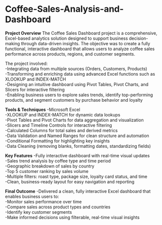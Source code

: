 # Coffee-Sales-Analysis-and-Dashboard


**Project Overview**
The Coffee Sales Dashboard project is a comprehensive, Excel-based analytics solution designed to support business decision-making through data-driven insights. The objective was to create a fully functional, interactive dashboard that allows users to analyze coffee sales performance across products, regions, and customer segments.

The project involved:<br>
-Integrating data from multiple sources (Orders, Customers, Products)<br>
-Transforming and enriching data using advanced Excel functions such as XLOOKUP and INDEX-MATCH<br>
-Designing an intuitive dashboard using Pivot Tables, Pivot Charts, and Slicers for interactive filtering<br>
-Enabling business users to explore sales trends, identify top-performing products, and segment customers by purchase behavior and loyalty<br>

**Tools & Techniques**
-Microsoft Excel<br>
-XLOOKUP and INDEX-MATCH for dynamic data lookups<br>
-Pivot Tables and Pivot Charts for data aggregation and visualization<br>
-Slicers and Timeline Controls for interactive filtering<br>
-Calculated Columns for total sales and derived metrics<br>
-Data Validation and Named Ranges for clean structure and automation<br>
-Conditional Formatting for highlighting key insights<br>
-Data Cleaning (removing blanks, formatting dates, standardizing fields)

**Key Features**
-Fully interactive dashboard with real-time visual updates<br>
-Sales trend analysis by coffee type and time period<br>
-Geographic breakdown of sales by country<br>
-Top 5 customer ranking by sales volume<br>
-Multiple filters: roast type, package size, loyalty card status, and time<br>
-Clean, business-ready layout for easy navigation and reporting<br>

**Final Outcome**
-Delivered a clean, fully interactive Excel dashboard that enables business users to:<br>
-Monitor sales performance over time<br>
-Compare sales across product types and countries<br>
-Identify key customer segments<br>
-Make informed decisions using filterable, real-time visual insights<br>

